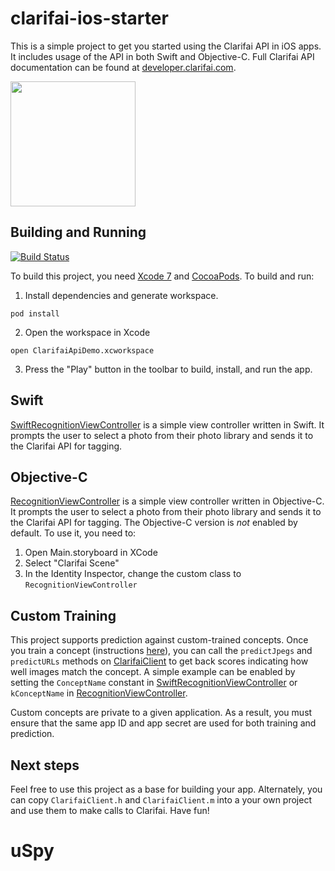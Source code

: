 # clarifai-ios-starter
This is a simple project to get you started using the Clarifai API in iOS apps. It includes usage
of the API in both Swift and Objective-C. Full Clarifai API documentation can be found at
[developer.clarifai.com](http://developer.clarifai.com/).

<img src="http://i.imgur.com/nJPz9gc.jpg" width="200">


## Building and Running

[![Build Status](https://travis-ci.org/Clarifai/clarifai-ios-starter.svg?branch=master)](https://travis-ci.org/Clarifai/clarifai-ios-starter)

To build this project, you need [Xcode 7](https://developer.apple.com/xcode/download/) and [CocoaPods](http://cocoapods.org/). To build and run:

1. Install dependencies and generate workspace.
  ```
  pod install
  ```

2. Open the workspace in Xcode
  ```
  open ClarifaiApiDemo.xcworkspace
  ```

3. Press the "Play" button in the toolbar to build, install, and run the app.


## Swift
[SwiftRecognitionViewController](https://github.com/Clarifai/clarifai-ios-starter/blob/master/ClarifaiApiDemo/SwiftRecognitionViewController.swift)
is a simple view controller written in Swift. It prompts the user to select a photo from their photo library and
sends it to the Clarifai API for tagging.


## Objective-C
[RecognitionViewController](https://github.com/Clarifai/clarifai-ios-starter/blob/master/ClarifaiApiDemo/RecognitionViewController.m)
is a simple view controller written in Objective-C. It prompts the user to select a photo from their photo library and
sends it to the Clarifai API for tagging. The Objective-C version is *not* enabled by default. To use it, you
need to:

1. Open Main.storyboard in XCode
2. Select "Clarifai Scene"
3. In the Identity Inspector, change the custom class to `RecognitionViewController`


## Custom Training
This project supports prediction against custom-trained concepts. Once you train a concept (instructions [here](https://github.com/Clarifai/hackathon)), you can call the `predictJpegs` and `predictURLs` methods on [ClarifaiClient](https://github.com/Clarifai/clarifai-ios-starter/blob/master/ClarifaiApiDemo/ClarifaiClient.m) to get back scores indicating how well images match the concept. A simple example can be enabled by setting the `ConceptName` constant in [SwiftRecognitionViewController](https://github.com/Clarifai/clarifai-ios-starter/blob/master/ClarifaiApiDemo/SwiftRecognitionViewController.swift) or `kConceptName` in [RecognitionViewController](https://github.com/Clarifai/clarifai-ios-starter/blob/master/ClarifaiApiDemo/RecognitionViewController.m).

Custom concepts are private to a given application. As a result, you must ensure that the same app ID and app secret are used for both training and prediction.


## Next steps
Feel free to use this project as a base for building your app. Alternately, you can copy
`ClarifaiClient.h` and `ClarifaiClient.m` into a your own project and use them to make calls
to Clarifai. Have fun!
# uSpy
